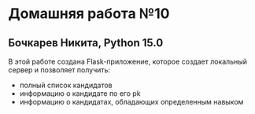 Домашняя работа №10
=
Бочкарев Никита, Python 15.0
--

В этой работе создана Flask-приложение, которое создает локальный сервер
и позволяет получить:
* полный список кандидатов
* информацию о кандидате по его pk
* информацию о кандидатах, обладающих определенным навыком